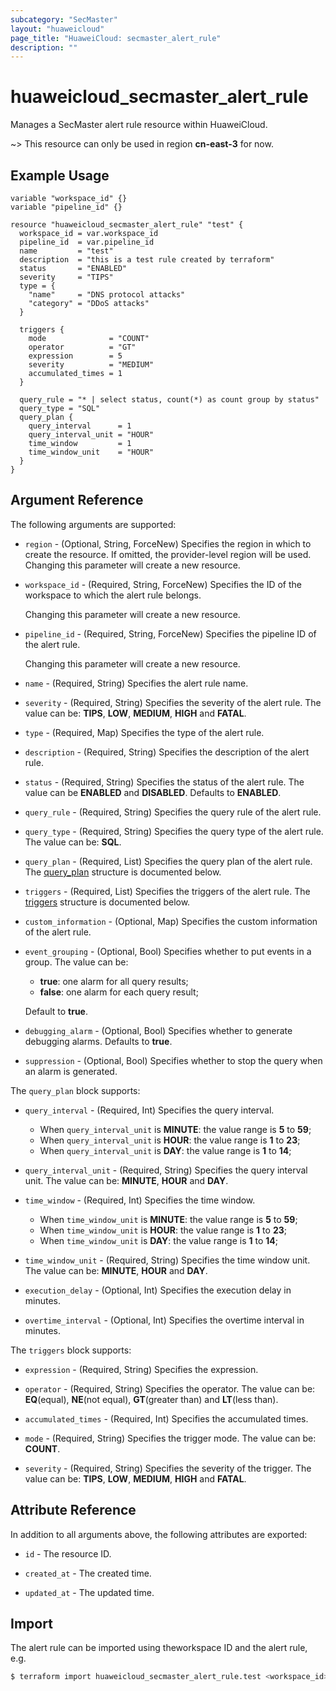 ```yaml
---
subcategory: "SecMaster"
layout: "huaweicloud"
page_title: "HuaweiCloud: secmaster_alert_rule"
description: ""
---
```


# huaweicloud_secmaster_alert_rule

Manages a SecMaster alert rule resource within HuaweiCloud.

~> This resource can only be used in region **cn-east-3** for now.

## Example Usage

```hcl
variable "workspace_id" {}
variable "pipeline_id" {}

resource "huaweicloud_secmaster_alert_rule" "test" {
  workspace_id = var.workspace_id
  pipeline_id  = var.pipeline_id
  name         = "test"
  description  = "this is a test rule created by terraform"
  status       = "ENABLED"
  severity     = "TIPS"
  type = {
    "name"     = "DNS protocol attacks"
    "category" = "DDoS attacks"
  }

  triggers {
    mode              = "COUNT"
    operator          = "GT"
    expression        = 5
    severity          = "MEDIUM"
    accumulated_times = 1
  }

  query_rule = "* | select status, count(*) as count group by status"
  query_type = "SQL"
  query_plan {
    query_interval      = 1
    query_interval_unit = "HOUR"
    time_window         = 1
    time_window_unit    = "HOUR"
  }
}
```

## Argument Reference

The following arguments are supported:

* `region` - (Optional, String, ForceNew) Specifies the region in which to create the resource.
  If omitted, the provider-level region will be used. Changing this parameter will create a new resource.

* `workspace_id` - (Required, String, ForceNew) Specifies the ID of the workspace to which the alert rule belongs.

  Changing this parameter will create a new resource.

* `pipeline_id` - (Required, String, ForceNew) Specifies the pipeline ID of the alert rule.

  Changing this parameter will create a new resource.

* `name` - (Required, String) Specifies the alert rule name.

* `severity` - (Required, String) Specifies the severity of the alert rule.
  The value can be: **TIPS**, **LOW**, **MEDIUM**, **HIGH** and **FATAL**.

* `type` - (Required, Map) Specifies the type of the alert rule.

* `description` - (Required, String) Specifies the description of the alert rule.

* `status` - (Required, String) Specifies the status of the alert rule.
  The value can be **ENABLED** and **DISABLED**. Defaults to **ENABLED**.

* `query_rule` - (Required, String) Specifies the query rule of the alert rule.

* `query_type` - (Required, String) Specifies the query type of the alert rule.
  The value can be: **SQL**.

* `query_plan` - (Required, List) Specifies the query plan of the alert rule.
  The [query_plan](#query_plan) structure is documented below.

* `triggers` - (Required, List) Specifies the triggers of the alert rule.
  The [triggers](#triggers) structure is documented below.

* `custom_information` - (Optional, Map) Specifies the custom information of the alert rule.

* `event_grouping` - (Optional, Bool) Specifies whether to put events in a group.
  The value can be:
  + **true**: one alarm for all query results;
  + **false**: one alarm for each query result;

  Default to **true**.

* `debugging_alarm` - (Optional, Bool) Specifies whether to generate debugging alarms.
  Defaults to **true**.

* `suppression` - (Optional, Bool) Specifies whether to stop the query when an alarm is generated.

<a name="query_plan"></a>
The `query_plan` block supports:

* `query_interval` - (Required, Int) Specifies the query interval.
  + When `query_interval_unit` is **MINUTE**: the value range is **5** to **59**;
  + When `query_interval_unit` is **HOUR**: the value range is **1** to **23**;
  + When `query_interval_unit` is **DAY**: the value range is **1** to **14**;

* `query_interval_unit` - (Required, String) Specifies the query interval unit.
  The value can be: **MINUTE**, **HOUR** and **DAY**.

* `time_window` - (Required, Int) Specifies the time window.
  + When `time_window_unit` is **MINUTE**: the value range is **5** to **59**;
  + When `time_window_unit` is **HOUR**: the value range is **1** to **23**;
  + When `time_window_unit` is **DAY**: the value range is **1** to **14**;

* `time_window_unit` - (Required, String) Specifies the time window unit.
  The value can be: **MINUTE**, **HOUR** and **DAY**.

* `execution_delay` - (Optional, Int) Specifies the execution delay in minutes.

* `overtime_interval` - (Optional, Int) Specifies the overtime interval in minutes.

<a name="triggers"></a>
The `triggers` block supports:

* `expression` - (Required, String) Specifies the expression.

* `operator` - (Required, String) Specifies the operator.
  The value can be: **EQ**(equal), **NE**(not equal), **GT**(greater than) and **LT**(less than).

* `accumulated_times` - (Required, Int) Specifies the accumulated times.

* `mode` - (Required, String) Specifies the trigger mode.
  The value can be: **COUNT**.

* `severity` - (Required, String) Specifies the severity of the trigger.
  The value can be: **TIPS**, **LOW**, **MEDIUM**, **HIGH** and **FATAL**.

## Attribute Reference

In addition to all arguments above, the following attributes are exported:

* `id` - The resource ID.

* `created_at` - The created time.

* `updated_at` - The updated time.

## Import

The alert rule can be imported using theworkspace ID and the alert rule, e.g.

```bash
$ terraform import huaweicloud_secmaster_alert_rule.test <workspace_id>/<id>
```

